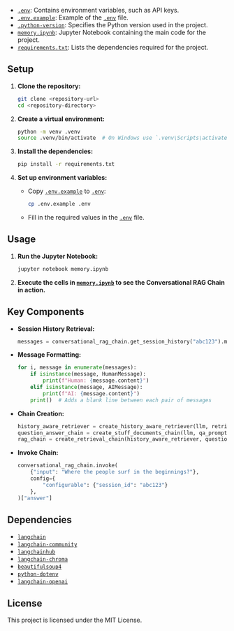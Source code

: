 
- [`.env`](command:_github.copilot.openRelativePath?%5B%7B%22scheme%22%3A%22file%22%2C%22authority%22%3A%22%22%2C%22path%22%3A%22%2FUsers%2Fmanuelpaiva%2FDesktop%2Flangchain-memory%2F.env%22%2C%22query%22%3A%22%22%2C%22fragment%22%3A%22%22%7D%5D "/Users/manuelpaiva/Desktop/langchain-memory/.env"): Contains environment variables, such as API keys.
- [`.env.example`](command:_github.copilot.openRelativePath?%5B%7B%22scheme%22%3A%22file%22%2C%22authority%22%3A%22%22%2C%22path%22%3A%22%2FUsers%2Fmanuelpaiva%2FDesktop%2Flangchain-memory%2F.env.example%22%2C%22query%22%3A%22%22%2C%22fragment%22%3A%22%22%7D%5D "/Users/manuelpaiva/Desktop/langchain-memory/.env.example"): Example of the [`.env`](command:_github.copilot.openRelativePath?%5B%7B%22scheme%22%3A%22file%22%2C%22authority%22%3A%22%22%2C%22path%22%3A%22%2FUsers%2Fmanuelpaiva%2FDesktop%2Flangchain-memory%2F.env%22%2C%22query%22%3A%22%22%2C%22fragment%22%3A%22%22%7D%5D "/Users/manuelpaiva/Desktop/langchain-memory/.env") file.
- [`.python-version`](command:_github.copilot.openRelativePath?%5B%7B%22scheme%22%3A%22file%22%2C%22authority%22%3A%22%22%2C%22path%22%3A%22%2FUsers%2Fmanuelpaiva%2FDesktop%2Flangchain-memory%2F.python-version%22%2C%22query%22%3A%22%22%2C%22fragment%22%3A%22%22%7D%5D "/Users/manuelpaiva/Desktop/langchain-memory/.python-version"): Specifies the Python version used in the project.
- [`memory.ipynb`](command:_github.copilot.openRelativePath?%5B%7B%22scheme%22%3A%22file%22%2C%22authority%22%3A%22%22%2C%22path%22%3A%22%2FUsers%2Fmanuelpaiva%2FDesktop%2Flangchain-memory%2Fmemory.ipynb%22%2C%22query%22%3A%22%22%2C%22fragment%22%3A%22%22%7D%5D "/Users/manuelpaiva/Desktop/langchain-memory/memory.ipynb"): Jupyter Notebook containing the main code for the project.
- [`requirements.txt`](command:_github.copilot.openRelativePath?%5B%7B%22scheme%22%3A%22file%22%2C%22authority%22%3A%22%22%2C%22path%22%3A%22%2FUsers%2Fmanuelpaiva%2FDesktop%2Flangchain-memory%2Frequirements.txt%22%2C%22query%22%3A%22%22%2C%22fragment%22%3A%22%22%7D%5D "/Users/manuelpaiva/Desktop/langchain-memory/requirements.txt"): Lists the dependencies required for the project.

## Setup

1. **Clone the repository:**

    ```sh
    git clone <repository-url>
    cd <repository-directory>
    ```

2. **Create a virtual environment:**

    ```sh
    python -m venv .venv
    source .venv/bin/activate  # On Windows use `.venv\Scripts\activate`
    ```

3. **Install the dependencies:**

    ```sh
    pip install -r requirements.txt
    ```

4. **Set up environment variables:**

    - Copy [`.env.example`](command:_github.copilot.openRelativePath?%5B%7B%22scheme%22%3A%22file%22%2C%22authority%22%3A%22%22%2C%22path%22%3A%22%2FUsers%2Fmanuelpaiva%2FDesktop%2Flangchain-memory%2F.env.example%22%2C%22query%22%3A%22%22%2C%22fragment%22%3A%22%22%7D%5D "/Users/manuelpaiva/Desktop/langchain-memory/.env.example") to [`.env`](command:_github.copilot.openRelativePath?%5B%7B%22scheme%22%3A%22file%22%2C%22authority%22%3A%22%22%2C%22path%22%3A%22%2FUsers%2Fmanuelpaiva%2FDesktop%2Flangchain-memory%2F.env%22%2C%22query%22%3A%22%22%2C%22fragment%22%3A%22%22%7D%5D "/Users/manuelpaiva/Desktop/langchain-memory/.env"):

        ```sh
        cp .env.example .env
        ```

    - Fill in the required values in the [`.env`](command:_github.copilot.openRelativePath?%5B%7B%22scheme%22%3A%22file%22%2C%22authority%22%3A%22%22%2C%22path%22%3A%22%2FUsers%2Fmanuelpaiva%2FDesktop%2Flangchain-memory%2F.env%22%2C%22query%22%3A%22%22%2C%22fragment%22%3A%22%22%7D%5D "/Users/manuelpaiva/Desktop/langchain-memory/.env") file.

## Usage

1. **Run the Jupyter Notebook:**

    ```sh
    jupyter notebook memory.ipynb
    ```

2. **Execute the cells in [`memory.ipynb`](command:_github.copilot.openRelativePath?%5B%7B%22scheme%22%3A%22file%22%2C%22authority%22%3A%22%22%2C%22path%22%3A%22%2FUsers%2Fmanuelpaiva%2FDesktop%2Flangchain-memory%2Fmemory.ipynb%22%2C%22query%22%3A%22%22%2C%22fragment%22%3A%22%22%7D%5D "/Users/manuelpaiva/Desktop/langchain-memory/memory.ipynb") to see the Conversational RAG Chain in action.**

## Key Components

- **Session History Retrieval:**

    ```python
    messages = conversational_rag_chain.get_session_history("abc123").messages
    ```

- **Message Formatting:**

    ```python
    for i, message in enumerate(messages):
        if isinstance(message, HumanMessage):
            print(f"Human: {message.content}")
        elif isinstance(message, AIMessage):
            print(f"AI: {message.content}")
        print()  # Adds a blank line between each pair of messages
    ```

- **Chain Creation:**

    ```python
    history_aware_retriever = create_history_aware_retriever(llm, retriever, contextualize_q_prompt)
    question_answer_chain = create_stuff_documents_chain(llm, qa_prompt)
    rag_chain = create_retrieval_chain(history_aware_retriever, question_answer_chain)
    ```

- **Invoke Chain:**

    ```python
    conversational_rag_chain.invoke(
        {"input": "Where the people surf in the beginnings?"},
        config={
            "configurable": {"session_id": "abc123"}
        },
    )["answer"]
    ```

## Dependencies

- [`langchain`](command:_github.copilot.openSymbolFromReferences?%5B%22langchain%22%2C%5B%7B%22uri%22%3A%7B%22%24mid%22%3A1%2C%22fsPath%22%3A%22%2FUsers%2Fmanuelpaiva%2FDesktop%2Flangchain-memory%2Fmemory.ipynb%22%2C%22external%22%3A%22file%3A%2F%2F%2FUsers%2Fmanuelpaiva%2FDesktop%2Flangchain-memory%2Fmemory.ipynb%22%2C%22path%22%3A%22%2FUsers%2Fmanuelpaiva%2FDesktop%2Flangchain-memory%2Fmemory.ipynb%22%2C%22scheme%22%3A%22file%22%7D%2C%22pos%22%3A%7B%22line%22%3A20%2C%22character%22%3A10%7D%7D%2C%7B%22uri%22%3A%7B%22%24mid%22%3A1%2C%22fsPath%22%3A%22%2FUsers%2Fmanuelpaiva%2FDesktop%2Flangchain-memory%2Frequirements.txt%22%2C%22external%22%3A%22file%3A%2F%2F%2FUsers%2Fmanuelpaiva%2FDesktop%2Flangchain-memory%2Frequirements.txt%22%2C%22path%22%3A%22%2FUsers%2Fmanuelpaiva%2FDesktop%2Flangchain-memory%2Frequirements.txt%22%2C%22scheme%22%3A%22file%22%7D%2C%22pos%22%3A%7B%22line%22%3A1%2C%22character%22%3A0%7D%7D%5D%5D "Go to definition")
- [`langchain-community`](command:_github.copilot.openSymbolFromReferences?%5B%22langchain-community%22%2C%5B%7B%22uri%22%3A%7B%22%24mid%22%3A1%2C%22fsPath%22%3A%22%2FUsers%2Fmanuelpaiva%2FDesktop%2Flangchain-memory%2Fmemory.ipynb%22%2C%22external%22%3A%22file%3A%2F%2F%2FUsers%2Fmanuelpaiva%2FDesktop%2Flangchain-memory%2Fmemory.ipynb%22%2C%22path%22%3A%22%2FUsers%2Fmanuelpaiva%2FDesktop%2Flangchain-memory%2Fmemory.ipynb%22%2C%22scheme%22%3A%22file%22%7D%2C%22pos%22%3A%7B%22line%22%3A20%2C%22character%22%3A10%7D%7D%2C%7B%22uri%22%3A%7B%22%24mid%22%3A1%2C%22fsPath%22%3A%22%2FUsers%2Fmanuelpaiva%2FDesktop%2Flangchain-memory%2Frequirements.txt%22%2C%22external%22%3A%22file%3A%2F%2F%2FUsers%2Fmanuelpaiva%2FDesktop%2Flangchain-memory%2Frequirements.txt%22%2C%22path%22%3A%22%2FUsers%2Fmanuelpaiva%2FDesktop%2Flangchain-memory%2Frequirements.txt%22%2C%22scheme%22%3A%22file%22%7D%2C%22pos%22%3A%7B%22line%22%3A1%2C%22character%22%3A0%7D%7D%5D%5D "Go to definition")
- [`langchainhub`](command:_github.copilot.openSymbolFromReferences?%5B%22langchainhub%22%2C%5B%7B%22uri%22%3A%7B%22%24mid%22%3A1%2C%22fsPath%22%3A%22%2FUsers%2Fmanuelpaiva%2FDesktop%2Flangchain-memory%2Frequirements.txt%22%2C%22external%22%3A%22file%3A%2F%2F%2FUsers%2Fmanuelpaiva%2FDesktop%2Flangchain-memory%2Frequirements.txt%22%2C%22path%22%3A%22%2FUsers%2Fmanuelpaiva%2FDesktop%2Flangchain-memory%2Frequirements.txt%22%2C%22scheme%22%3A%22file%22%7D%2C%22pos%22%3A%7B%22line%22%3A2%2C%22character%22%3A0%7D%7D%5D%5D "Go to definition")
- [`langchain-chroma`](command:_github.copilot.openSymbolFromReferences?%5B%22langchain-chroma%22%2C%5B%7B%22uri%22%3A%7B%22%24mid%22%3A1%2C%22fsPath%22%3A%22%2FUsers%2Fmanuelpaiva%2FDesktop%2Flangchain-memory%2Fmemory.ipynb%22%2C%22external%22%3A%22file%3A%2F%2F%2FUsers%2Fmanuelpaiva%2FDesktop%2Flangchain-memory%2Fmemory.ipynb%22%2C%22path%22%3A%22%2FUsers%2Fmanuelpaiva%2FDesktop%2Flangchain-memory%2Fmemory.ipynb%22%2C%22scheme%22%3A%22file%22%7D%2C%22pos%22%3A%7B%22line%22%3A20%2C%22character%22%3A10%7D%7D%2C%7B%22uri%22%3A%7B%22%24mid%22%3A1%2C%22fsPath%22%3A%22%2FUsers%2Fmanuelpaiva%2FDesktop%2Flangchain-memory%2Frequirements.txt%22%2C%22external%22%3A%22file%3A%2F%2F%2FUsers%2Fmanuelpaiva%2FDesktop%2Flangchain-memory%2Frequirements.txt%22%2C%22path%22%3A%22%2FUsers%2Fmanuelpaiva%2FDesktop%2Flangchain-memory%2Frequirements.txt%22%2C%22scheme%22%3A%22file%22%7D%2C%22pos%22%3A%7B%22line%22%3A1%2C%22character%22%3A0%7D%7D%5D%5D "Go to definition")
- [`beautifulsoup4`](command:_github.copilot.openSymbolFromReferences?%5B%22beautifulsoup4%22%2C%5B%7B%22uri%22%3A%7B%22%24mid%22%3A1%2C%22fsPath%22%3A%22%2FUsers%2Fmanuelpaiva%2FDesktop%2Flangchain-memory%2Frequirements.txt%22%2C%22external%22%3A%22file%3A%2F%2F%2FUsers%2Fmanuelpaiva%2FDesktop%2Flangchain-memory%2Frequirements.txt%22%2C%22path%22%3A%22%2FUsers%2Fmanuelpaiva%2FDesktop%2Flangchain-memory%2Frequirements.txt%22%2C%22scheme%22%3A%22file%22%7D%2C%22pos%22%3A%7B%22line%22%3A4%2C%22character%22%3A0%7D%7D%5D%5D "Go to definition")
- [`python-dotenv`](command:_github.copilot.openSymbolFromReferences?%5B%22python-dotenv%22%2C%5B%7B%22uri%22%3A%7B%22%24mid%22%3A1%2C%22fsPath%22%3A%22%2FUsers%2Fmanuelpaiva%2FDesktop%2Flangchain-memory%2Fmemory.ipynb%22%2C%22external%22%3A%22file%3A%2F%2F%2FUsers%2Fmanuelpaiva%2FDesktop%2Flangchain-memory%2Fmemory.ipynb%22%2C%22path%22%3A%22%2FUsers%2Fmanuelpaiva%2FDesktop%2Flangchain-memory%2Fmemory.ipynb%22%2C%22scheme%22%3A%22file%22%7D%2C%22pos%22%3A%7B%22line%22%3A258%2C%22character%22%3A16%7D%7D%2C%7B%22uri%22%3A%7B%22%24mid%22%3A1%2C%22fsPath%22%3A%22%2FUsers%2Fmanuelpaiva%2FDesktop%2Flangchain-memory%2Frequirements.txt%22%2C%22external%22%3A%22file%3A%2F%2F%2FUsers%2Fmanuelpaiva%2FDesktop%2Flangchain-memory%2Frequirements.txt%22%2C%22path%22%3A%22%2FUsers%2Fmanuelpaiva%2FDesktop%2Flangchain-memory%2Frequirements.txt%22%2C%22scheme%22%3A%22file%22%7D%2C%22pos%22%3A%7B%22line%22%3A5%2C%22character%22%3A0%7D%7D%5D%5D "Go to definition")
- [`langchain-openai`](command:_github.copilot.openSymbolFromReferences?%5B%22langchain-openai%22%2C%5B%7B%22uri%22%3A%7B%22%24mid%22%3A1%2C%22fsPath%22%3A%22%2FUsers%2Fmanuelpaiva%2FDesktop%2Flangchain-memory%2Fmemory.ipynb%22%2C%22external%22%3A%22file%3A%2F%2F%2FUsers%2Fmanuelpaiva%2FDesktop%2Flangchain-memory%2Fmemory.ipynb%22%2C%22path%22%3A%22%2FUsers%2Fmanuelpaiva%2FDesktop%2Flangchain-memory%2Fmemory.ipynb%22%2C%22scheme%22%3A%22file%22%7D%2C%22pos%22%3A%7B%22line%22%3A20%2C%22character%22%3A10%7D%7D%2C%7B%22uri%22%3A%7B%22%24mid%22%3A1%2C%22fsPath%22%3A%22%2FUsers%2Fmanuelpaiva%2FDesktop%2Flangchain-memory%2Frequirements.txt%22%2C%22external%22%3A%22file%3A%2F%2F%2FUsers%2Fmanuelpaiva%2FDesktop%2Flangchain-memory%2Frequirements.txt%22%2C%22path%22%3A%22%2FUsers%2Fmanuelpaiva%2FDesktop%2Flangchain-memory%2Frequirements.txt%22%2C%22scheme%22%3A%22file%22%7D%2C%22pos%22%3A%7B%22line%22%3A1%2C%22character%22%3A0%7D%7D%5D%5D "Go to definition")

## License

This project is licensed under the MIT License.
